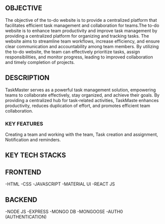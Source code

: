 ## OBJECTIVE

The objective of the to-do website is to provide a centralized platform that facilitates efficient task management and collaboration for teams.The to-do website is to enhance team productivity and improve task management by providing a centralized platform for organizing and tracking tasks. The website aims to streamline team workflows, increase efficiency, and ensure clear communication and accountability among team members. By utilizing the to-do website, the team can effectively prioritize tasks, assign responsibilities, and monitor progress, leading to improved collaboration and timely completion of projects.

## DESCRIPTION

 TaskMaster serves as a powerful task management solution, empowering teams to collaborate effectively, stay organized, and achieve their goals. By providing a centralized hub for task-related activities, TaskMaste enhances productivity, reduces duplication of effort, and promotes efficient team collaboration.

### KEY FEATURES

Creating a team and working with the team, Task creation and assignment, Notification and reminders.

## KEY TECH STACKS

## FRONTEND
-HTML
-CSS
-JAVASCRIPT
-MATERIAL UI
-REACT JS

## BACKEND
-NODE JS
-EXPRESS
-MONGO DB
-MONGOOSE
-AUTH0 (AUTHENTICATION)
